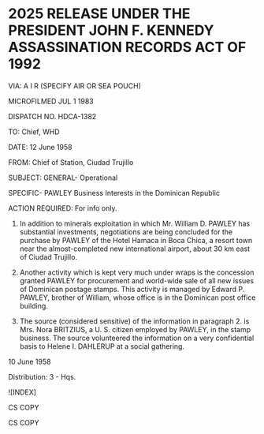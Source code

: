 # 2025 RELEASE UNDER THE PRESIDENT JOHN F. KENNEDY ASSASSINATION RECORDS ACT OF 1992

VIA: A I R
(SPECIFY AIR OR SEA POUCH)

MICROFILMED
JUL 1 1983

DISPATCH NO. HDCA-1382

TO: Chief, WHD

DATE: 12 June 1958

FROM: Chief of Station, Ciudad Trujillo

SUBJECT: GENERAL- Operational

SPECIFIC- PAWLEY Business Interests in the Dominican Republic

ACTION REQUIRED: For info only.

1. In addition to minerals exploitation in which Mr. William D. PAWLEY has substantial investments, negotiations are being concluded for the purchase by PAWLEY of the Hotel Hamaca in Boca Chica, a resort town near the almost-completed new international airport, about 30 km east of Ciudad Trujillo.

2. Another activity which is kept very much under wraps is the concession granted PAWLEY for procurement and world-wide sale of all new issues of Dominican postage stamps. This activity is managed by Edward P. PAWLEY, brother of William, whose office is in the Dominican post office building.

3. The source (considered sensitive) of the information in paragraph 2. is Mrs. Nora BRITZIUS, a U. S. citizen employed by PAWLEY, in the stamp business. The source volunteered the information on a very confidential basis to Helene I. DAHLERUP at a social gathering.

10 June 1958

Distribution:
3 - Hqs.

![INDEX]

CS COPY

CS COPY
